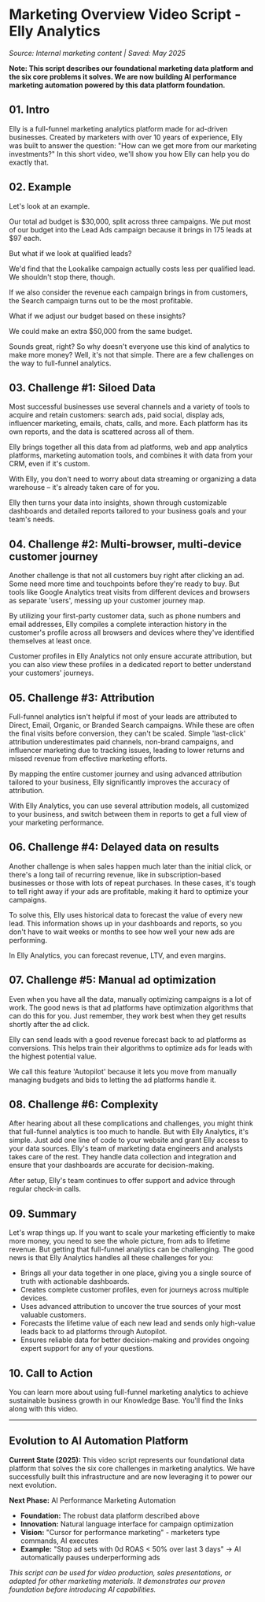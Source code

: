 # Marketing Overview Video Script - Elly Analytics

*Source: Internal marketing content | Saved: May 2025*

**Note: This script describes our foundational marketing data platform and the six core problems it solves. We are now building AI performance marketing automation powered by this data platform foundation.**

## 01. Intro
Elly is a full-funnel marketing analytics platform made for ad-driven businesses. Created by marketers with over 10 years of experience, Elly was built to answer the question: "How can we get more from our marketing investments?" In this short video, we'll show you how Elly can help you do exactly that.

## 02. Example
Let's look at an example.

Our total ad budget is $30,000, split across three campaigns. We put most of our budget into the Lead Ads campaign because it brings in 175 leads at $97 each.

But what if we look at qualified leads?

We'd find that the Lookalike campaign actually costs less per qualified lead. We shouldn't stop there, though.

If we also consider the revenue each campaign brings in from customers, the Search campaign turns out to be the most profitable.

What if we adjust our budget based on these insights?

We could make an extra $50,000 from the same budget.

Sounds great, right? So why doesn't everyone use this kind of analytics to make more money? Well, it's not that simple. There are a few challenges on the way to full-funnel analytics.

## 03. Challenge #1: Siloed Data
Most successful businesses use several channels and a variety of tools to acquire and retain customers: search ads, paid social, display ads, influencer marketing, emails, chats, calls, and more. Each platform has its own reports, and the data is scattered across all of them.

Elly brings together all this data from ad platforms, web and app analytics platforms, marketing automation tools, and combines it with data from your CRM, even if it's custom.

With Elly, you don't need to worry about data streaming or organizing a data warehouse – it's already taken care of for you.

Elly then turns your data into insights, shown through customizable dashboards and detailed reports tailored to your business goals and your team's needs.

## 04. Challenge #2: Multi-browser, multi-device customer journey
Another challenge is that not all customers buy right after clicking an ad. Some need more time and touchpoints before they're ready to buy. But tools like Google Analytics treat visits from different devices and browsers as separate 'users', messing up your customer journey map.

By utilizing your first-party customer data, such as phone numbers and email addresses, Elly compiles a complete interaction history in the customer's profile across all browsers and devices where they've identified themselves at least once.

Customer profiles in Elly Analytics not only ensure accurate attribution, but you can also view these profiles in a dedicated report to better understand your customers' journeys.

## 05. Challenge #3: Attribution
Full-funnel analytics isn't helpful if most of your leads are attributed to Direct, Email, Organic, or Branded Search campaigns. While these are often the final visits before conversion, they can't be scaled. Simple 'last-click' attribution underestimates paid channels, non-brand campaigns, and influencer marketing due to tracking issues, leading to lower returns and missed revenue from effective marketing efforts.

By mapping the entire customer journey and using advanced attribution tailored to your business, Elly significantly improves the accuracy of attribution.

With Elly Analytics, you can use several attribution models, all customized to your business, and switch between them in reports to get a full view of your marketing performance.

## 06. Challenge #4: Delayed data on results
Another challenge is when sales happen much later than the initial click, or there's a long tail of recurring revenue, like in subscription-based businesses or those with lots of repeat purchases. In these cases, it's tough to tell right away if your ads are profitable, making it hard to optimize your campaigns.

To solve this, Elly uses historical data to forecast the value of every new lead. This information shows up in your dashboards and reports, so you don't have to wait weeks or months to see how well your new ads are performing.

In Elly Analytics, you can forecast revenue, LTV, and even margins.

## 07. Challenge #5: Manual ad optimization
Even when you have all the data, manually optimizing campaigns is a lot of work. The good news is that ad platforms have optimization algorithms that can do this for you. Just remember, they work best when they get results shortly after the ad click.

Elly can send leads with a good revenue forecast back to ad platforms as conversions. This helps train their algorithms to optimize ads for leads with the highest potential value.

We call this feature 'Autopilot' because it lets you move from manually managing budgets and bids to letting the ad platforms handle it.

## 08. Challenge #6: Complexity
After hearing about all these complications and challenges, you might think that full-funnel analytics is too much to handle. But with Elly Analytics, it's simple. Just add one line of code to your website and grant Elly access to your data sources. Elly's team of marketing data engineers and analysts takes care of the rest. They handle data collection and integration and ensure that your dashboards are accurate for decision-making.

After setup, Elly's team continues to offer support and advice through regular check-in calls.

## 09. Summary
Let's wrap things up. If you want to scale your marketing efficiently to make more money, you need to see the whole picture, from ads to lifetime revenue. But getting that full-funnel analytics can be challenging. The good news is that Elly Analytics handles all these challenges for you:

- Brings all your data together in one place, giving you a single source of truth with actionable dashboards.
- Creates complete customer profiles, even for journeys across multiple devices.
- Uses advanced attribution to uncover the true sources of your most valuable customers.
- Forecasts the lifetime value of each new lead and sends only high-value leads back to ad platforms through Autopilot.
- Ensures reliable data for better decision-making and provides ongoing expert support for any of your questions.

## 10. Call to Action
You can learn more about using full-funnel marketing analytics to achieve sustainable business growth in our Knowledge Base. You'll find the links along with this video.

---

## Evolution to AI Automation Platform

**Current State (2025):** This video script represents our foundational data platform that solves the six core challenges in marketing analytics. We have successfully built this infrastructure and are now leveraging it to power our next evolution.

**Next Phase:** AI Performance Marketing Automation
- **Foundation:** The robust data platform described above
- **Innovation:** Natural language interface for campaign optimization
- **Vision:** "Cursor for performance marketing" - marketers type commands, AI executes
- **Example:** "Stop ad sets with 0d ROAS < 50% over last 3 days" → AI automatically pauses underperforming ads

*This script can be used for video production, sales presentations, or adapted for other marketing materials. It demonstrates our proven foundation before introducing AI capabilities.* 